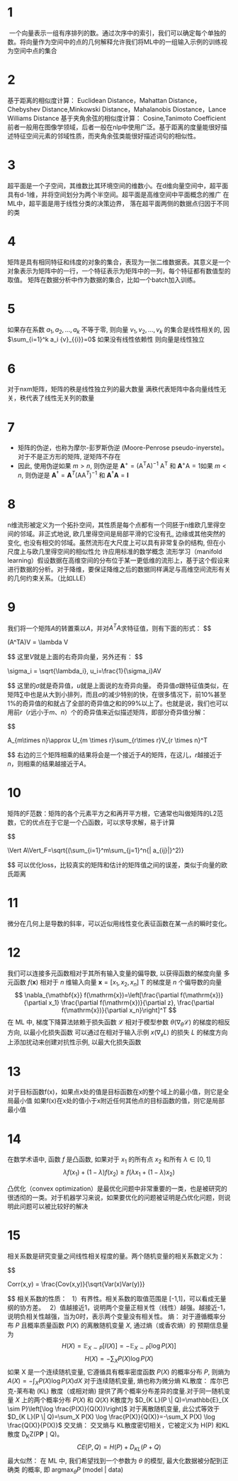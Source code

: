 # 1
 一个向量表示一组有序排列的数。通过次序中的索引，我们可以确定每个单独的数。将向量作为空间中的点的几何解释允许我们将ML中的一组输入示例的训练视为空间中点的集合
# 2
基于距离的相似度计算：
Euclidean Distance，Mahattan Distance，Chebyshev Distance,Minkowski Distance，Mahalanobis Diostance，Lance Williams Distance
基于夹角余弦的相似度计算：
Cosine,Tanimoto Coefficient
前者一般用在图像学领域，后者一般在nlp中使用广泛。基于距离的度量能很好描述特征空间元素的邻域性质，而夹角余弦类能很好描述词句的相似性。
# 3
超平面是一个子空间，其维数比其环境空间的维数小。在d维向量空间中，超平面具有d-1维，并将空间划分为两个半空间。超平面是高维空间中平面概念的推广
在ML中，超平面是用于线性分类的决策边界， 落在超平面两侧的数据点归因于不同的类
# 4
矩阵是具有相同特征和纬度的对象的集合，表现为一张二维数据表。其意义是一个对象表示为矩阵中的一行，一个特征表示为矩阵中的一列，每个特征都有数值型的取值。
矩阵在数据分析中作为数据的集合，比如一个batch加入训练。
# 5
如果存在系数 $a_1, a_2, \ldots, a_k$ 不等于零, 则向量 $v_1, v_2, \ldots, v_k$ 的集合是线性相关的, 因
$\sum_{i=1}^k a_i {v}_{{i}}=0$
如果没有线性依赖性 则向量是线性独立
# 6
对于nxm矩阵，矩阵的秩是线性独立列的最大数量
满秩代表矩阵中各向量线性无关，秩代表了线性无关列的数量
# 7
- 矩阵的伪逆，也称为摩尔-彭罗斯伪逆 (Moore-Penrose pseudo-inyerste)。对于不是正方形的矩阵, 逆矩阵不存在
- 因此, 使用伪逆如果 $m>n$, 则伪逆是 $\mathbf{A}^{+}=\left(\mathrm{A}^{\mathrm{T}} \mathrm{A}\right)^{-1} \mathrm{~A}^{\mathrm{T}}$ 和 $\mathbf{A}^{+} \mathrm{A}=1$如果 $m<n$, 则伪逆是 $\mathbf{A}^{\dagger}=\mathbf{A}^T\left(\mathrm{AA}^T\right)^{-1}$ 和 $\mathbf{A}^{\dagger} \mathbf{A}=\mathbf{I}$
# 8
n维流形被定义为一个拓扑空间，其性质是每个点都有一个同胚于n维欧几里得空间的邻域。非正式地说, 欧几里得空间是局部平滑的它没有孔, 边缘或其他突然的变化, 也没有相交的邻域。虽然流形在大尺度上可以具有非常复杂的结构, 但在小尺度上与欧几里得空间的相似性允 许应用标准的数学概念
流形学习（manifold learning）假设数据在高维空间的分布位于某一更低维的流形上，基于这个假设来进行数据的分析。对于降维，要保证降维之后的数据同样满足与高维空间流形有关的几何约束关系。（比如LLE）
# 9
我们将一个矩阵$A$的转置乘以$A$，并对$A^TA​$求特征值，则有下面的形式：
$$

(A^TA)V = \lambda V

$$
这里$V​$就是上面的右奇异向量，另外还有：
$$

\sigma_i = \sqrt{\lambda_i}, u_i=\frac{1}{\sigma_i}AV

$$
这里的$\sigma​$就是奇异值，$u​$就是上面说的左奇异向量。
奇异值$\sigma​$跟特征值类似，在矩阵$\sum​$中也是从大到小排列，而且$\sigma​$的减少特别的快，在很多情况下，前10%甚至1%的奇异值的和就占了全部的奇异值之和的99%以上了。也就是说，我们也可以用前$r​$（$r​$远小于$m、n​$）个的奇异值来近似描述矩阵，即部分奇异值分解：

$$

A_{m\times n}\approx U_{m \times r}\sum_{r\times r}V_{r \times n}^T

$$
右边的三个矩阵相乘的结果将会是一个接近于$A$的矩阵，在这儿，$r$越接近于$n$，则相乘的结果越接近于$A$。
# 10
矩阵的F范数：矩阵的各个元素平方之和再开平方根，它通常也叫做矩阵的L2范数，它的优点在于它是一个凸函数，可以求导求解，易于计算  

$$

\Vert A\Vert_F=\sqrt{(\sum_{i=1}^m\sum_{j=1}^n{| a_{ij}|}^2)}

$$
可以优化loss，比较真实的矩阵和估计的矩阵值之间的误差，类似于向量的欧氏距离
# 11
微分在几何上是导数的斜率，可以近似用线性变化表征函数在某一点的瞬时变化。
# 12
我们可以连接多元函数相对于其所有输入变量的偏导数, 以获得函数的梯度向量
多元函数 $f(\mathbf{x})$ 相对于 $n$ 维输入向量 $\mathbf{x}=\left[x_1, x_2, x_n\right]$ T 的梯度是 $n$ 个偏导数的向量
$$
\nabla_{\mathbf{x}} f(\mathrm{x})=\left[\frac{\partial f(\mathrm{x})}{\partial x_1} \frac{\partial f(\mathrm{x})}{\partial z}, \frac{\partial f(\mathrm{x})}{\partial x_n}\right]^T
$$
在 $\mathrm{ML}$ 中, 梯度下降算法㛄赖于损失函数 $\mathcal{L}$ 相对于模型参数 $\theta\left(\nabla_\theta \mathcal{L}\right)$ 的梯度的相反 方向, 以最小化损失函数
可以通过在相对于输入示例 $x\left(\nabla_x L\right)$ 的损失 $L$ 的梯度方向上添加扰动来创建对抗性示例, 以最大化损失函数
# 13
对于目标函数f(x)，如果点x处的值是目标函数在x的整个域上的最小值，则它是全
局最小值
如果f(x)在x处的值小于x附近任何其他点的目标函数的值，则它是局部最小值
# 14
在数学术语中, 函数 $f$ 是凸函数, 如果对于 $x_1$ 的所有点 $x_2$ 和所有 $\lambda \in[0,1]$
$$
\lambda f\left(x_1\right)+(1-\lambda) f\left(x_2\right) \geq f\left(\lambda x_1+(1-\lambda) x_2\right)
$$

凸优化（convex optimization）是最优化问题中非常重要的一类，也是被研究的很透彻的一类。对于机器学习来说，如果要优化的问题被证明是凸优化问题，则说明此问题可以被比较好的解决
# 15
相关系数是研究变量之间线性相关程度的量。两个随机变量的相关系数定义为：

$$

Corr(x,y) = \frac{Cov(x,y)}{\sqrt{Var(x)Var(y)}}

$$
相关系数的性质：  
1）有界性。相关系数的取值范围是 [-1,1]，可以看成无量纲的协方差。  
2）值越接近1，说明两个变量正相关性（线性）越强。越接近-1，说明负相关性越强，当为0时，表示两个变量没有相关性。
熵：
对于遵循概率分布 $P$ 且概率质量函数 $P(X)$ 的离散随机变量 $X$, 通过熵（或香农熵）的 预期信息量为
$$
H(X)=\mathbb{E}_{X \sim P}[I(X)]=-\mathbb{E}_{X \sim P}[\log P(X)]
$$
$$
H(X)=-\sum_X P(X) \log P(X)
$$
如果 $\mathrm{X}$ 是一个连续随机变量, 它遵循具有概率密度函数 $P(X)$ 的概率分布 $P$, 则熵为
$A(X)=-\int_X P(X) \log P(X) d X$
对于连续随机变量, 熵也称为微分熵
KL散度：
库尔巴克-莱布勒 (KL) 散度（或相对熵) 提供了两个概率分布差异的度量.对于同一随机变量 $X$ 上的两个概率分布 $P(X)$ 和 $Q(X)$ K散度为
$D_{K L}(P \| Q)=\mathbb{E}_{X \sim P}\left[\log \frac{P(X)}{Q(X)}\right]$
对于离散随机变量, 此公式等效于
$D_{K L}(P \| Q)=\sum_X P(X) \log \frac{P(X)}{Q(X)}=-\sum_X P(X) \log \frac{Q(X)}{P(X)}$
交叉熵：
交叉熵与 KL散度密切相关，它被定义为 $\mathrm{H}(\mathrm{P})$ 和KL散度 $\mathrm{D}_{\mathrm{K}} \mathrm{Z}(\mathrm{P} \boldsymbol{P} \mid \mathrm{Q})$。
$$
C E(P, Q)=H(P)+D_{K L}(P+Q)
$$
最大似然：
在 ML 中, 我们希望找到一个参数为 $\theta$ 的模型, 最大化数据被分配到正确类 的概率, 即 $\operatorname{argmax}_\theta P$ (model | data)
